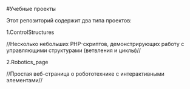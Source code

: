 #Учебные проекты

Этот репозиторий содержит два типа проектов:

1.ControlStructures

//Несколько небольших PHP-скриптов, демонстрирующих работу с управляющими структурами (ветвления и циклы)//

2.Robotics_page

//Простая веб-страница о робототехнике с интерактивными элементами//
